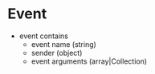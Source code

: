 # Event

* event contains
    * event name (string)
    * sender (object)
    * event arguments (array|Collection)
